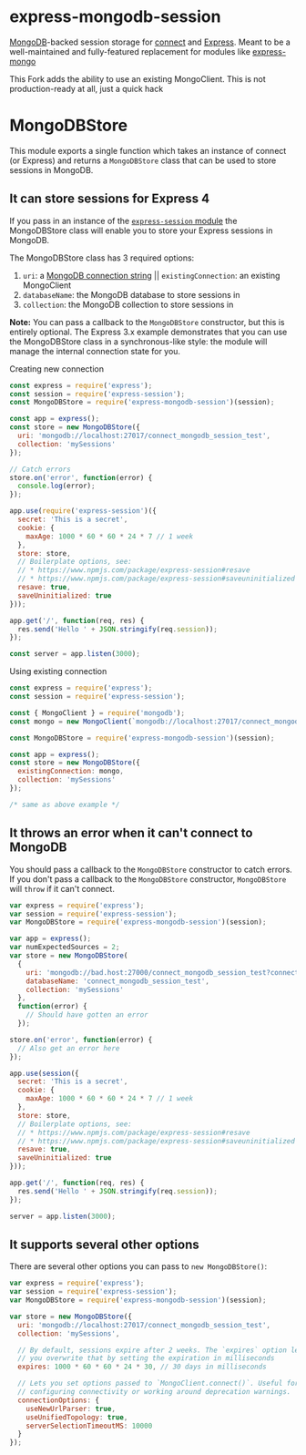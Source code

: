 # express-mongodb-session

[MongoDB](http://mongodb.com)-backed session storage for [connect](https://www.npmjs.org/package/connect) and [Express](http://www.expressjs.com). Meant to be a well-maintained and fully-featured replacement for modules like [express-mongo](https://www.npmjs.org/package/express-mongo)

This Fork adds the ability to use an existing MongoClient.
This is not production-ready at all, just a quick hack


# MongoDBStore


This module exports a single function which takes an instance of connect
(or Express) and returns a `MongoDBStore` class that can be used to
store sessions in MongoDB.


## It can store sessions for Express 4


If you pass in an instance of the
[`express-session` module](http://npmjs.org/package/express-session)
the MongoDBStore class will enable you to store your Express sessions
in MongoDB.

The MongoDBStore class has 3 required options:

1. `uri`: a [MongoDB connection string](http://docs.mongodb.org/manual/reference/connection-string/) || `existingConnection`: an existing MongoClient
2. `databaseName`: the MongoDB database to store sessions in
3. `collection`: the MongoDB collection to store sessions in

**Note:** You can pass a callback to the `MongoDBStore` constructor,
but this is entirely optional. The Express 3.x example demonstrates
that you can use the MongoDBStore class in a synchronous-like style: the
module will manage the internal connection state for you.

Creating new connection
```javascript
const express = require('express');
const session = require('express-session');
const MongoDBStore = require('express-mongodb-session')(session);

const app = express();
const store = new MongoDBStore({
  uri: 'mongodb://localhost:27017/connect_mongodb_session_test',
  collection: 'mySessions'
});

// Catch errors
store.on('error', function(error) {
  console.log(error);
});

app.use(require('express-session')({
  secret: 'This is a secret',
  cookie: {
    maxAge: 1000 * 60 * 60 * 24 * 7 // 1 week
  },
  store: store,
  // Boilerplate options, see:
  // * https://www.npmjs.com/package/express-session#resave
  // * https://www.npmjs.com/package/express-session#saveuninitialized
  resave: true,
  saveUninitialized: true
}));

app.get('/', function(req, res) {
  res.send('Hello ' + JSON.stringify(req.session));
});

const server = app.listen(3000);
```

Using existing connection
```javascript
const express = require('express');
const session = require('express-session');

const { MongoClient } = require('mongodb');
const mongo = new MongoClient(`mongodb://localhost:27017/connect_mongodb_session_test`);

const MongoDBStore = require('express-mongodb-session')(session);

const app = express();
const store = new MongoDBStore({
  existingConnection: mongo,
  collection: 'mySessions'
});

/* same as above example */
```

## It throws an error when it can't connect to MongoDB


You should pass a callback to the `MongoDBStore` constructor to catch
errors. If you don't pass a callback to the `MongoDBStore` constructor,
`MongoDBStore` will `throw` if it can't connect.


```javascript
var express = require('express');
var session = require('express-session');
var MongoDBStore = require('express-mongodb-session')(session);

var app = express();
var numExpectedSources = 2;
var store = new MongoDBStore(
  {
    uri: 'mongodb://bad.host:27000/connect_mongodb_session_test?connectTimeoutMS=10',
    databaseName: 'connect_mongodb_session_test',
    collection: 'mySessions'
  },
  function(error) {
    // Should have gotten an error
  });

store.on('error', function(error) {
  // Also get an error here
});

app.use(session({
  secret: 'This is a secret',
  cookie: {
    maxAge: 1000 * 60 * 60 * 24 * 7 // 1 week
  },
  store: store,
  // Boilerplate options, see:
  // * https://www.npmjs.com/package/express-session#resave
  // * https://www.npmjs.com/package/express-session#saveuninitialized
  resave: true,
  saveUninitialized: true
}));

app.get('/', function(req, res) {
  res.send('Hello ' + JSON.stringify(req.session));
});

server = app.listen(3000);
```

## It supports several other options


There are several other options you can pass to `new MongoDBStore()`:


```javascript
var express = require('express');
var session = require('express-session');
var MongoDBStore = require('express-mongodb-session')(session);

var store = new MongoDBStore({
  uri: 'mongodb://localhost:27017/connect_mongodb_session_test',
  collection: 'mySessions',

  // By default, sessions expire after 2 weeks. The `expires` option lets
  // you overwrite that by setting the expiration in milliseconds
  expires: 1000 * 60 * 60 * 24 * 30, // 30 days in milliseconds

  // Lets you set options passed to `MongoClient.connect()`. Useful for
  // configuring connectivity or working around deprecation warnings.
  connectionOptions: {
    useNewUrlParser: true,
    useUnifiedTopology: true,
    serverSelectionTimeoutMS: 10000
  }
});
```
